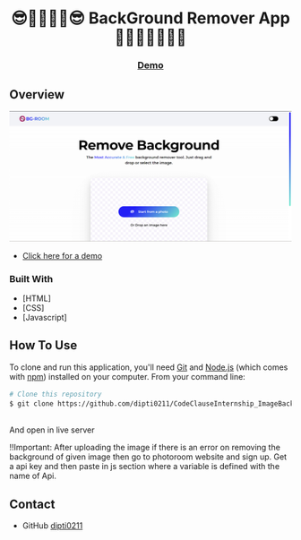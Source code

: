 <!-- Please update value in the {}  -->

<h1 align="center">😎👋🏽🧑‍💻😎 BackGround Remover App 👨🏽‍💻🚀🚀🔥🔥</h1>


<div align="center">
  <h3>
    <a href="https://background-remover-fawn.vercel.app/">
      Demo
    </a>
  </h3>
</div>

<!-- OVERVIEW -->

## Overview

![screenshot](https://github.com/dipti0211/CodeClauseInternship_ImageBackgroundRemover/blob/main/images/Screenshot.png)

- [Click here for a demo](https://background-remover-fawn.vercel.app/)

### Built With

<!-- This section should list any major frameworks that you built your project using. Here are a few examples.-->

- [HTML]
- [CSS]
- [Javascript]


## How To Use

<!-- Example: -->

To clone and run this application, you'll need [Git](https://git-scm.com) and [Node.js](https://nodejs.org/en/download/) (which comes with [npm](http://npmjs.com)) installed on your computer. From your command line:

```bash
# Clone this repository
$ git clone https://github.com/dipti0211/CodeClauseInternship_ImageBackgroundRemover.git
  
```
And open in live server

!!Important: After uploading the image if there is an error on removing the background of given image then go to photoroom website and sign up.
 Get a api key and then paste in js section where a variable is defined with the name of Api.



## Contact

- GitHub [dipti0211](https://github.com/dipti0211)
